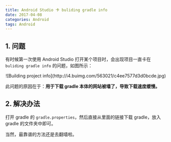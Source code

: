 ```yaml
---
title: Android Studio 卡 buliding gradle info
date: 2017-04-08
categories: Android
tags: Android
---
```


## 1. 问题

有时候第一次使用 Android Studio 打开某个项目时，会出现项目一直卡在 `buliding gradle info` 的问题，如图所示：

<center>![Building project  info](http://i4.buimg.com/563021/c4ee7577d3d0bcde.jpg)</center>

此问题的原因在于：**用于下载 gradle 本体的网站被墙了，导致下载速度缓慢。**

<!-- more -->## 2. 解决办法

打开 gradle 的 `gradle.properties`，然后直接从里面的链接下载 gradle，放入 gradle 的文件夹中即可。

当然，最靠谱的方法还是去翻墙啦。
